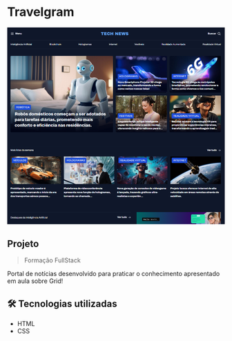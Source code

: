 # Travelgram

<div align="center">
    <img src="./.github/img-readme.png" alt="preview">
</div>

## Projeto
> Formação FullStack

Portal de notícias desenvolvido para praticar o conhecimento apresentado em aula sobre Grid!


## 🛠️ Tecnologias utilizadas

- HTML
- CSS
